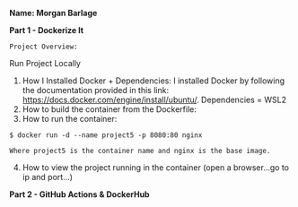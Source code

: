 **Name: Morgan Barlage**

**Part 1 - Dockerize It** <br />
```
Project Overview: 
```
Run Project Locally
1. How I Installed Docker + Dependencies: I installed Docker by following the documentation provided in this link: https://docs.docker.com/engine/install/ubuntu/. Dependencies = WSL2
2. How to build the container from the Dockerfile: 
3. How to run the container:
```
$ docker run -d --name project5 -p 8080:80 nginx

Where project5 is the container name and nginx is the base image.
```
4. How to view the project running in the container (open a browser...go to ip and port...)

**Part 2 - GitHub Actions & DockerHub**
